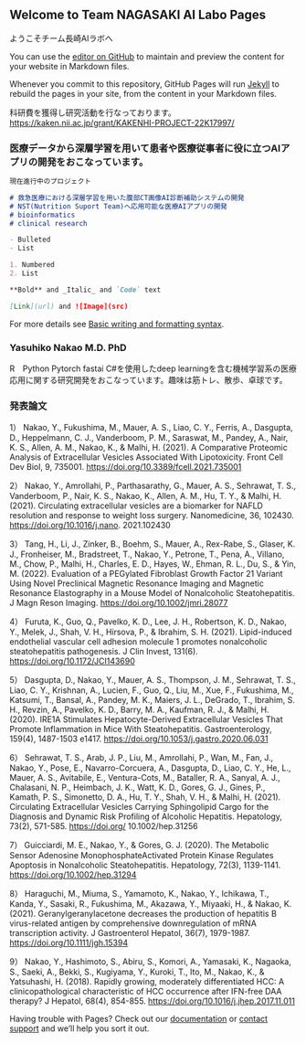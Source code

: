 ## Welcome to Team NAGASAKI AI Labo Pages 
ようこそチーム長崎AIラボへ

You can use the [editor on GitHub](https://github.com/yasunakao/yasunakao.github.io/edit/main/index.md) to maintain and preview the content for your website in Markdown files.

Whenever you commit to this repository, GitHub Pages will run [Jekyll](https://jekyllrb.com/) to rebuild the pages in your site, from the content in your Markdown files.

科研費を獲得し研究活動を行なっております。
https://kaken.nii.ac.jp/grant/KAKENHI-PROJECT-22K17997/

### 医療データから深層学習を用いて患者や医療従事者に役に立つAIアプリの開発をおこなっています。

```markdown
現在進行中のプロジェクト

# 救急医療における深層学習を用いた腹部CT画像AI診断補助システムの開発 
# NST(Nutrition Suport Team)へ応用可能な医療AIアプリの開発
# bioinformatics
# clinical research

- Bulleted
- List

1. Numbered
2. List

**Bold** and _Italic_ and `Code` text

[Link](url) and ![Image](src)
```

For more details see [Basic writing and formatting syntax](https://docs.github.com/en/github/writing-on-github/getting-started-with-writing-and-formatting-on-github/basic-writing-and-formatting-syntax).

### Yasuhiko Nakao M.D. PhD

R　Python Pytorch fastai C#を使用したdeep learningを含む機械学習系の医療応用に関する研究開発をおこなっています。趣味は筋トレ、散歩、卓球です。

### 発表論文

1） Nakao, Y., Fukushima, M., Mauer, A. S., Liao, C. Y., Ferris, A., Dasgupta, D., Heppelmann, C. J., Vanderboom,
P. M., Saraswat, M., Pandey, A., Nair, K. S., Allen, A. M., Nakao, K., & Malhi, H. (2021). A Comparative
Proteomic Analysis of Extracellular Vesicles Associated With Lipotoxicity. Front Cell Dev Biol, 9, 735001.
https://doi.org/10.3389/fcell.2021.735001

2） Nakao, Y., Amrollahi, P., Parthasarathy, G., Mauer, A. S., Sehrawat, T. S., Vanderboom, P., Nair, K. S., Nakao,
K., Allen, A. M., Hu, T. Y., & Malhi, H. (2021). Circulating extracellular vesicles are a biomarker for NAFLD
resolution and response to weight loss surgery. Nanomedicine, 36, 102430. https://doi.org/10.1016/j.nano.
2021.102430

3） Tang, H., Li, J., Zinker, B., Boehm, S., Mauer, A., Rex-Rabe, S., Glaser, K. J., Fronheiser, M., Bradstreet, T.,
Nakao, Y., Petrone, T., Pena, A., Villano, M., Chow, P., Malhi, H., Charles, E. D., Hayes, W., Ehman, R. L., Du,
S., & Yin, M. (2022). Evaluation of a PEGylated Fibroblast Growth Factor 21 Variant Using Novel Preclinical
Magnetic Resonance Imaging and Magnetic Resonance Elastography in a Mouse Model of Nonalcoholic
Steatohepatitis. J Magn Reson Imaging. https://doi.org/10.1002/jmri.28077

4） Furuta, K., Guo, Q., Pavelko, K. D., Lee, J. H., Robertson, K. D., Nakao, Y., Melek, J., Shah, V. H., Hirsova, P.,
& Ibrahim, S. H. (2021). Lipid-induced endothelial vascular cell adhesion molecule 1 promotes nonalcoholic
steatohepatitis pathogenesis. J Clin Invest, 131(6). https://doi.org/10.1172/JCI143690

5） Dasgupta, D., Nakao, Y., Mauer, A. S., Thompson, J. M., Sehrawat, T. S., Liao, C. Y., Krishnan, A., Lucien, F.,
Guo, Q., Liu, M., Xue, F., Fukushima, M., Katsumi, T., Bansal, A., Pandey, M. K., Maiers, J. L., DeGrado, T.,
Ibrahim, S. H., Revzin, A., Pavelko, K. D., Barry, M. A., Kaufman, R. J., & Malhi, H. (2020). IRE1A Stimulates
Hepatocyte-Derived Extracellular Vesicles That Promote Inflammation in Mice With Steatohepatitis.
Gastroenterology, 159(4), 1487-1503 e1417. https://doi.org/10.1053/j.gastro.2020.06.031

6） Sehrawat, T. S., Arab, J. P., Liu, M., Amrollahi, P., Wan, M., Fan, J., Nakao, Y., Pose, E., Navarro-Corcuera, A.,
Dasgupta, D., Liao, C. Y., He, L., Mauer, A. S., Avitabile, E., Ventura-Cots, M., Bataller, R. A., Sanyal, A. J.,
Chalasani, N. P., Heimbach, J. K., Watt, K. D., Gores, G. J., Gines, P., Kamath, P. S., Simonetto, D. A., Hu, T. Y.,
Shah, V. H., & Malhi, H. (2021). Circulating Extracellular Vesicles Carrying Sphingolipid Cargo for the
Diagnosis and Dynamic Risk Profiling of Alcoholic Hepatitis. Hepatology, 73(2), 571-585. https://doi.org/
10.1002/hep.31256

7） Guicciardi, M. E., Nakao, Y., & Gores, G. J. (2020). The Metabolic Sensor Adenosine MonophosphateActivated Protein Kinase Regulates Apoptosis in Nonalcoholic Steatohepatitis. Hepatology, 72(3), 1139-1141.
https://doi.org/10.1002/hep.31294

8） Haraguchi, M., Miuma, S., Yamamoto, K., Nakao, Y., Ichikawa, T., Kanda, Y., Sasaki, R., Fukushima, M.,
Akazawa, Y., Miyaaki, H., & Nakao, K. (2021). Geranylgeranylacetone decreases the production of hepatitis B
virus-related antigen by comprehensive downregulation of mRNA transcription activity. J Gastroenterol Hepatol,
36(7), 1979-1987. https://doi.org/10.1111/jgh.15394

9） Nakao, Y., Hashimoto, S., Abiru, S., Komori, A., Yamasaki, K., Nagaoka, S., Saeki, A., Bekki, S., Kugiyama,
Y., Kuroki, T., Ito, M., Nakao, K., & Yatsuhashi, H. (2018). Rapidly growing, moderately differentiated HCC: A
clinicopathological characteristic of HCC occurrence after IFN-free DAA therapy? J Hepatol, 68(4), 854-855.
https://doi.org/10.1016/j.jhep.2017.11.011

Having trouble with Pages? Check out our [documentation](https://docs.github.com/categories/github-pages-basics/) or [contact support](https://support.github.com/contact) and we’ll help you sort it out.
